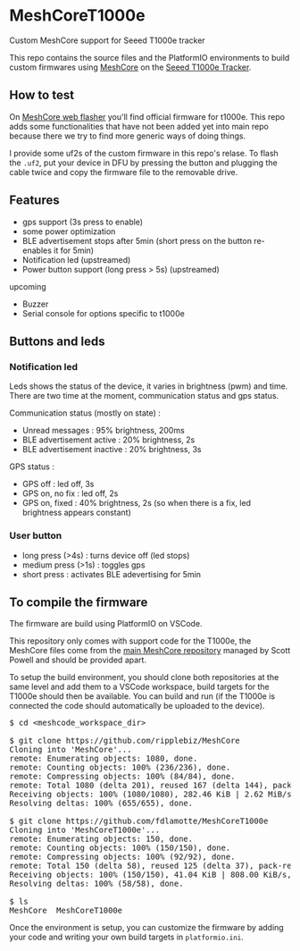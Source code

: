# MeshCoreT1000e

Custom MeshCore support for Seeed T1000e tracker 

This repo contains the source files and the PlatformIO environments to build custom firmwares using [MeshCore](https://meshcore.co.uk) on the [Seeed T1000e Tracker](https://www.seeedstudio.com/SenseCAP-Card-Tracker-T1000-E-for-Meshtastic-p-5913.html).

## How to test

On [MeshCore web flasher](https://flasher.meshcore.co.uk/) you'll find official firmware for t1000e. This repo adds some functionalities that have not been added yet into main repo because there we try to find more generic ways of doing things.

I provide some uf2s of the custom firmware in this repo's relase. To flash the `.uf2`, put your device in DFU by pressing the button and plugging the cable twice and copy the firmware file to the removable drive.

## Features

* gps support (3s press to enable)
* some power optimization
* BLE advertisement stops after 5min (short press on the button re-enables it for 5min)
* Notification led (upstreamed)
* Power button support (long press > 5s) (upstreamed)

upcoming
* Buzzer
* Serial console for options specific to t1000e

## Buttons and leds 

### Notification led

Leds shows the status of the device, it varies in brightness (pwm) and time. There are two time at the moment, communication status and gps status.

Communication status (mostly on state) :
* Unread messages : 95% brightness, 200ms
* BLE advertisement active : 20% brightness, 2s
* BLE advertisement inactive : 20% brightness, 3s

GPS status :
* GPS off : led off, 3s
* GPS on, no fix : led off, 2s
* GPS on, fixed : 40% brightness, 2s (so when there is a fix, led brightness appears constant)

### User button

* long press (>4s) : turns device off (led stops)
* medium press (>1s) : toggles gps
* short press : activates BLE adevertising for 5min

## To compile the firmware

The firmware are build using PlatformIO on VSCode.

This repository only comes with support code for the T1000e, the MeshCore files come from the [main MeshCore repository](https://github.com/ripplebiz/MeshCore) managed by Scott Powell and should be provided apart. 

To setup the build environment, you should clone both repositories at the same level and add them to a VSCode workspace, build targets for the T1000e should then be available. You can build and run (if the T1000e is connected the code should automatically be uploaded to the device).

 <pre>$ cd &lt;meshcode_workspace_dir&gt;

$ git clone https://github.com/ripplebiz/MeshCore
Cloning into 'MeshCore'...
remote: Enumerating objects: 1080, done.
remote: Counting objects: 100% (236/236), done.
remote: Compressing objects: 100% (84/84), done.
remote: Total 1080 (delta 201), reused 167 (delta 144), pack-reused 844 (from 1)
Receiving objects: 100% (1080/1080), 282.46 KiB | 2.62 MiB/s, done.
Resolving deltas: 100% (655/655), done.

$ git clone https://github.com/fdlamotte/MeshCoreT1000e
Cloning into 'MeshCoreT1000e'...
remote: Enumerating objects: 150, done.
remote: Counting objects: 100% (150/150), done.
remote: Compressing objects: 100% (92/92), done.
remote: Total 150 (delta 58), reused 125 (delta 37), pack-reused 0 (from 0)
Receiving objects: 100% (150/150), 41.04 KiB | 808.00 KiB/s, done.
Resolving deltas: 100% (58/58), done.

$ ls
MeshCore  MeshCoreT1000e</pre>

Once the environment is setup, you can customize the firmware by adding your code and writing your own build targets in `platformio.ini`.